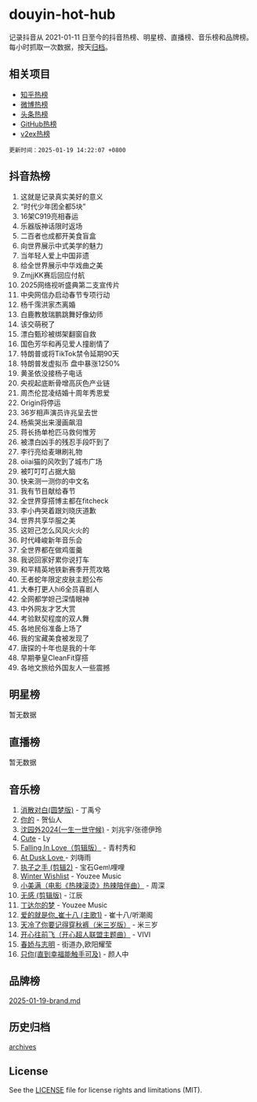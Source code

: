 # douyin-hot-hub

记录抖音从 2021-01-11 日至今的抖音热榜、明星榜、直播榜、音乐榜和品牌榜。每小时抓取一次数据，按天[归档](archives)。

## 相关项目

- [知乎热榜](https://github.com/lonnyzhang423/zhihu-hot-hub)
- [微博热榜](https://github.com/lonnyzhang423/weibo-hot-hub)
- [头条热榜](https://github.com/lonnyzhang423/toutiao-hot-hub)
- [GitHub热榜](https://github.com/lonnyzhang423/github-hot-hub)
- [v2ex热榜](https://github.com/lonnyzhang423/v2ex-hot-hub)


`更新时间：2025-01-19 14:22:07 +0800`

## 抖音热榜

1. 这就是记录真实美好的意义
1. “时代少年团全都5块”
1. 16架C919亮相春运
1. 乐器版神话限时返场
1. 二百者也成都开美食盲盒
1. 向世界展示中式美学的魅力
1. 当年轻人爱上中国非遗
1. 给全世界展示中华戏曲之美
1. ZmjjKK赛后回应付航
1. 2025网络视听盛典第二支宣传片
1. 中央网信办启动春节专项行动
1. 杨千霈洪家杰离婚
1. 白鹿教敖瑞鹏跳舞好像幼师
1. 该交萌税了
1. 漂白甄珍被绑架翻窗自救
1. 国色芳华和再见爱人撞剧情了
1. 特朗普或将TikTok禁令延期90天
1. 特朗普发虚拟币 盘中暴涨1250%
1. 黄圣依没接杨子电话
1. 央视起底断骨增高灰色产业链
1. 周杰伦昆凌结婚十周年秀恩爱
1. Origin将停运
1. 36岁相声演员许兆呈去世
1. 杨紫哭出来漫画飙泪
1. 蒋长扬单枪匹马救何惟芳
1. 被漂白凶手的残忍手段吓到了
1. 李行亮给麦琳刷礼物
1. oiiai猫的风吹到了城市广场
1. 被叮叮叮占据大脑
1. 快来测一测你的中文名
1. 我有节目献给春节
1. 全世界穿搭博主都在fitcheck
1. 李小冉哭着跟刘晓庆道歉
1. 世界共享华服之美
1. 这妲己怎么风风火火的
1. 时代峰峻新年音乐会
1. 全世界都在做鸡蛋羹
1. 我说回家好累你说打车
1. 和平精英地铁新赛季开荒攻略
1. 王者蛇年限定皮肤主题公布
1. 大奉打更人hi6全员喜剧人
1. 全网都学妲己深情眼神
1. 中外网友才艺大赏
1. 考验默契程度的双人舞
1. 各地民俗准备上场了
1. 我的宝藏美食被发现了
1. 唐探的十年也是我的十年
1. 早期拳皇CleanFit穿搭
1. 各地文旅给外国友人一些震撼

## 明星榜

暂无数据

## 直播榜

暂无数据

## 音乐榜

1. [消散对白(圆梦版)](https://sf5-hl-cdn-tos.douyinstatic.com/obj/tos-cn-ve-2774/og4jB5I5IizzoZVAAAzWgBMAsMDWoArfwBOiFs) - 丁禹兮
1. [你的](https://sf5-hl-cdn-tos.douyinstatic.com/obj/tos-cn-ve-2774/oYuIeKf42jB7sEV6B2upMdpYAgfrQWj0FeRegh) - 贺仙人
1. [沈园外2024(一生一世守候)](https://sf5-hl-cdn-tos.douyinstatic.com/obj/tos-cn-ve-2774/oAIYMHGCmKaYKFDd6FZBf9AfMfx1eErAAEJAFH) - 刘兆宇/张德伊玲
1. [Cute](https://sf5-hl-cdn-tos.douyinstatic.com/obj/tos-cn-ve-2774/o4IbIzHWKAAB4wsS5qMBRiiAlEBGTpQRNfFvuo) - Ly
1. [Falling In Love（剪辑版）](https://sf5-hl-cdn-tos.douyinstatic.com/obj/tos-cn-ve-2774/o8ajpA8zzgBPahbBIO8AcKGBLJezFCRd1wfP9f) - 青村秀和
1. [ At Dusk  Love ](https://sf5-hl-cdn-tos.douyinstatic.com/obj/tos-cn-ve-2774/o8CrpCf5CaYgI4ZrtQgMQAFEfuGqNnRSDQAPBc) - 刘嗨雨
1. [执子之手 (剪辑2)](https://sf5-hl-cdn-tos.douyinstatic.com/obj/tos-cn-ve-2774/oUoZLQjCc31XzqsBnBQUNgeKtYPBcgbFDwtfcu) - 宝石Gem\哩哩
1. [Winter Wishlist](https://sf3-cdn-tos.douyinstatic.com/obj/tos-cn-ve-2774/oIIgUOeamCFCVAzxN6MFRLIBlLGpUqQxeeHrLE) - Youzee Music
1. [小美满（电影《热辣滚烫》热辣陪伴曲）](https://sf5-hl-cdn-tos.douyinstatic.com/obj/tos-cn-ve-2774/o0GAn2lSgfZIDUgtevCGDQYnFg4CwnrBaxbTZL) - 周深
1. [无感 (剪辑版)](https://sf5-hl-cdn-tos.douyinstatic.com/obj/tos-cn-ve-2774/o0eIsUzJBDlQaQFC5OFlgbMEZC1TFYBftOBn6p) - 江辰
1. [丁达尔的梦](https://sf5-hl-cdn-tos.douyinstatic.com/obj/tos-cn-ve-2774/oMU3WirUZBVQkAC9ccG5P2IQirziZM2RTInUY) - Youzee Music
1. [爱的就是你_崔十八 (主歌1)](https://sf5-hl-cdn-tos.douyinstatic.com/obj/tos-cn-ve-2774/oI5BO5DhFZ6UTcNCnZaOCBLtZ7WIMQGfgnXf5E) - 崔十八/听潮阁
1. [天冷了你要记得穿秋裤（米三岁版）](https://sf5-hl-cdn-tos.douyinstatic.com/obj/tos-cn-ve-2774/oQlIwVIDWiZ6BQilAorS7MA0AgCkQDvcZAdm1) - 米三岁
1. [开心往前飞（开心超人联盟主题曲）](https://sf5-hl-cdn-tos.douyinstatic.com/obj/tos-cn-ve-2774/9d8fb7c82cf1421fb93a9fe925275e0a) - VIVI
1. [春娇与志明](https://sf5-hl-cdn-tos.douyinstatic.com/obj/tos-cn-ve-2774/e530d8fceb7044b39707d7f9ff54add1) - 街道办,欧阳耀莹
1. [只你(直到幸福能触手可及)](https://sf5-hl-cdn-tos.douyinstatic.com/obj/tos-cn-ve-2774/o0lBkRDzFTeaVSUz3ZZSCBVtZ5DIMQGfgmEAuE) - 颜人中

## 品牌榜

[2025-01-19-brand.md](archives/2025-01-19-brand.md)

## 历史归档

[archives](archives)

## License

See the [LICENSE](LICENSE) file for license rights and limitations (MIT).
